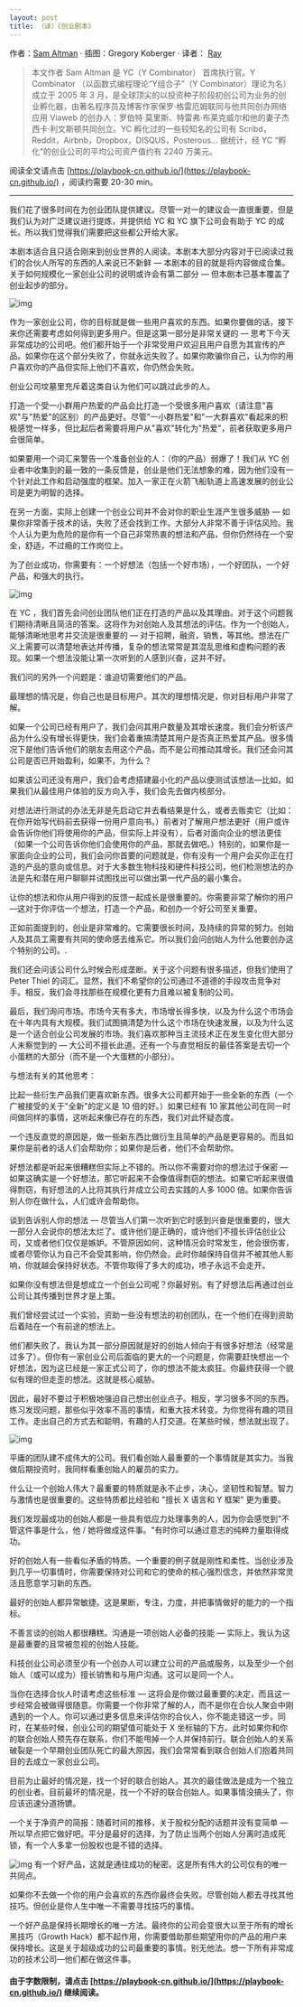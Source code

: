 ```yaml
---
layout: post
title: （译）《创业剧本》
---
```

作者：[Sam Altman](http://playbook.samaltman.com) · 插图：Gregory Koberger · 译者： [Ray](https://github.com/tvvocold)

> 本文作者 Sam Altman 是 YC（Y Combinator） 首席执行官。Y Combinator （以函数式编程理论“Y组合子”（Y Combinator）理论为名）成立于 2005 年 3 月，是全球顶尖的以投资种子阶段初创公司为业务的创业孵化器，由著名程序员及博客作家保罗·格雷厄姆联同与他共同创办网络应用 Viaweb 的创办人：罗伯特·莫里斯、特雷弗·布莱克威尔和他的妻子杰西卡·利文斯顿共同创立。YC 孵化过的一些较知名的公司有 Scribd，Reddit，Airbnb，Dropbox，DISQUS，Posterous... 据统计，经 YC “孵化”的创业公司的平均公司资产值约有 2240 万美元。

阅读全文请点击 [https://playbook-cn.github.io/](https://playbook-cn.github.io/) ，阅读约需要 20-30 min。

---

我们花了很多时间在为创业团队提供建议。尽管一对一的建议会一直很重要，但是我们认为对广泛建议进行提炼，并提供给 YC 和 YC 旗下公司会有助于 YC 的成长。所以我们觉得我们需要把这些都公开给大家。

本剧本适合且只适合刚来到创业世界的人阅读。本剧本大部分内容对于已阅读过我们的合伙人所写的东西的人来说已不新鲜 — 本剧本的目的就是将内容做成合集。关于如何规模化一家创业公司的说明或许会有第二部分 — 但本剧本已基本覆盖了创业起步的部分。

![img](http://ww1.sinaimg.cn/large/0071ouepgy1g1boauot84j31pc0kkq5h.jpg)

作为一家创业公司，你的目标就是做一些用户喜欢的东西。如果你要做的话，接下来你还需要考虑如何得到更多用户。但是这第一部分是非常关键的 — 思考下今天非常成功的公司吧。他们都开始于一个非常受用户欢迎且用户自愿为其宣传的产品。如果你在这个部分失败了，你就永远失败了。如果你欺骗你自己，认为你的用户喜欢你的产品但实际上他们不喜欢，你仍然会失败。

创业公司坟墓里充斥着这类自认为他们可以跳过此步的人。

打造一个受一小群用户热爱的产品会比打造一个受很多用户喜欢（请注意"喜欢"与"热爱"的区别）的产品更好。尽管"一小群热爱"和"一大群喜欢"看起来的积极感觉一样多，但比起后者需要将用户从"喜欢"转化为"热爱"，前者获取更多用户会很简单。

如果要用一个词汇来警告一个准备创业的人：（你的产品）弱爆了！我们从 YC 创业者中收集到的最一致的一条反馈是，创业是他们无法想象的难，因为他们没有一个针对此工作和启动强度的框架。加入一家正在火箭飞船轨道上高速发展的创业公司是更为明智的选择。

在另一方面，实际上创建一个创业公司并不会对你的职业生涯产生很多威胁 — 如果你非常善于技术的话，失败了还会找到工作。大部分人非常不善于评估风险。我个人认为更为危险的是你有一个自己非常热衷的想法和产品，但你仍然待在一个安全，舒适，不过瘾的工作岗位上。

为了创业成功，你需要有：一个好想法（包括一个好市场），一个好团队，一个好产品，和强大的执行。

![img](http://ww1.sinaimg.cn/large/0071ouepgy1g1bobsri68j31uk0gkq7i.jpg)

在 YC ，我们首先会问创业团队他们正在打造的产品以及其理由。对于这个问题我们期待清晰且简洁的答案。这将作为对创始人及其想法的评估。作为一个创始人，能够清晰地思考并交流是很重要的 — 对于招聘，融资，销售，等其他。想法在广义上需要可以清楚地表达并传播，复杂的想法常常是其混乱思维和虚构问题的表现。如果一个想法没能让第一次听到的人感到兴奋，这并不好。

我们问的另外一个问题是：谁迫切需要他们的产品。

最理想的情况是，你自己也是目标用户。其次的理想情况是，你对目标用户非常了解。

如果一个公司已经有用户了，我们会问其用户数量及其增长速度。我们会分析该产品为什么没有增长得更快，我们会着重搞清楚其用户是否真正热爱其产品。很多情况下是他们告诉他们的朋友去用这个产品，而不是公司推动其增长。我们还会问其公司是否已开始盈利，如果不，为什么？

如果该公司还没有用户，我们会考虑搭建最小化的产品以便测试该想法—比如，如果我们从最佳用户体验的反方向入手，我们会先去做内核部分。

对想法进行测试的办法无非是先启动它并去看结果是什么，或者去贩卖它（比如：在你开始写代码前去获得一份用户意向书。）前者对了解用户想法更好（用户或许会告诉你他们将使用你的产品，但实际上并没有），后者对面向企业的想法更佳（如果一个公司告诉你他们会使用你的产品，那就去做吧。）特别的，如果你是一家面向企业的公司，我们会问你首要的问题就是，你有没有一个用户会买你正在打造的产品的意向或信息。对于大多数生物科技和硬件科技公司，他们检测想法的办法是先和潜在用户聊聊并试图找出可以做出第一代产品的最小集合。

让你的想法和你从用户得到的反馈一起成长是很重要的。你需要非常了解你的用户—这对于你评估一个想法，打造一个产品，和创办一个好公司至关重要。

正如前面提到的，创业是非常难的。它需要很长时间，及持续的异常的努力。创始人及其员工需要有共同的使命感去维系它。所以我们会问创始人为什么他要创办这个特别的公司。.

我们还会问该公司什么时候会形成垄断。关于这个问题有很多描述，但我们使用了 Peter Thiel 的词汇。显然，我们不希望你的公司通过不道德的手段攻击竞争对手。相反，我们会寻找那些在规模化更有力且难以被复制的公司。

最后，我们询问市场。市场今天有多大，市场增长得多快，以及为什么这个市场会在十年内具有大规模。我们试图搞清楚为什么这个市场在快速发展，以及为什么这是一个适合创业公司发展的市场。我们喜欢那种当主流技术正在发生变化但大部分人未察觉到的 — 大公司不擅长此道。还有一个与直觉相反的最佳答案是去切一个小蛋糕的大部分（而不是一个大蛋糕的小部分）。

与想法有关的其他思考：

比起一些衍生产品我们更喜欢新东西。很多大公司都开始于一些全新的东西（一个广被接受的关于"全新"的定义是 10 倍的好。）如果已经有 10 家其他公司在同一时间做同样的事情，这听起来像已存在的东西，我们对此怀疑态度。

一个违反直觉的原因是，做一些新东西比做衍生且简单的产品是更容易的。而且如果你是前者的话人们会帮助你；如果你是后者，他们不会帮助你。

好想法都是听起来很糟糕但实际上不错的。所以你不需要对你的想法过于保密 — 如果这确实是一个好想法，那它听起来不会像值得剽窃的想法。如果它听起来很值得剽窃，有好想法的人比将其执行并成立公司去实践的人多 1000 倍。如果你告诉别人你在做什么，人们或许会帮助你。

谈到告诉别人你的想法 — 尽管当人们第一次听到它时感到兴奋是很重要的，很大一部分人会说你的想法太烂了。或许他们是正确的，或许他们不擅长评估创业公司，又或者他们仅仅是嫉妒。不管原因如何，这种情况会时常发生，他会很伤害，或者尽管你认为自己不会受其影响，你仍然会。此时你越保持自信并不被其他人影响，你就越会保持好状态。不管你取得了多大的成功，喷子永远不会走开。

如果你没有想法但是想成立一个创业公司呢？你最好别。有了好想法后再通过创业公司让其传播到世界才是上策。

我们曾经尝试过一个实验，资助一些没有想法的初创团队，在一个他们在得到资助后着陆在一个有前途的想法上。

他们都失败了。我认为其一部分原因就是好的创始人倾向于有很多好想法（经常是过多了）。但你有一家创业公司后面临的更大的一个问题是，你需要赶快想出一个好想法，因为这已经是一家正式公司了，你的想法不能太疯狂。你最终获得一个貌似有理的但走歪的想法。这就是核心威胁。

因此，最好不要过于积极地强迫自己想出创业点子。相反，学习很多不同的东西。练习发现问题，那些似乎效率不高的事情，和重大技术转变。为你觉得有趣的项目工作。走出自己的方式去和聪明，有趣的人打交道。在某些时候，想法就出现了。

![img](http://ww1.sinaimg.cn/large/0071ouepgy1g1bod4mcnvj31ui0gkdkf.jpg)

平庸的团队建不成伟大的公司。我们看创始人最重要的一个事情就是其实力。当我做后期投资时，我同样看重创始人的雇员的实力。

什么让一个创始人伟大？最重要的特质就是永不止步，决心，坚韧性和智慧。智力与激情也是很重要的。这些特质都比经验和 "擅长 X 语言和 Y 框架" 更为重要。

我们发现最成功的创始人都是一些具有低应力处理事务的人，因为你会感觉到"不管这件事是什么，他 / 她将做成这件事。"有时你可以通过意志的纯粹力量取得成功。

好的创始人有一些看似矛盾的特质。一个重要的例子就是刚性和柔性。当创业涉及到几乎一切事情时，你需要保持对公司和它的使命的核心强烈信念，并依然非常灵活且愿意学习新的东西。

最好的创始人都异常敏捷。这是果断，专注，力度，并把事情做好的能力的一个指标。

不善言谈的创始人都很糟糕。沟通是一项创始人必备的技能 — 实际上，我认为这是最重要的且常被忽视的创始人技能。

科技创业公司必须至少有一个创办人可以建立公司的产品或服务，以及至少一个创始人（或可以成为）擅长销售和与用户沟通。这可以是同一个人。

当你在选择合伙人时请考虑这些标准 — 这将会是你做过最重要的决定，而且这一步经常会被做得很随意。你需要一个你非常了解的人，而不是你在合伙人聚会中刚遇到的一个人。你可以通过更多信息来评估你的合伙人，你不能走错这一步。同时，在某些时候，创业公司的期望值可能处于 X 坐标轴的下方。此时如果你和你的联合创始人预先存在联系，你们不能甩掉一个人并保持前行。联合创始人的关系破裂是一个早期创业团队死亡的最大原因，我们会常常看到联合创始人们抱着共同目的去成立一家创业公司。

目前为止最好的情况是，找一个好的联合创始人。其次的最佳做法是成为一个独立的创业者。目前最坏的情况是，找一个不好的联合创始人。如果事情没搞头了，你应该迅速分道扬镳。

一个关于净资产的简报：随着时间的推移，关于股权分配的话题并没有变简单 — 所以早点把它做好吧。平分是最好的选择，为了防止当两个创始人分离时造成死锁，有一个人多拿一份股权也是不错的选择。

![img](http://ww1.sinaimg.cn/large/0071ouepgy1g1boedqunej31um0gm43t.jpg)
有一个好产品，这就是通往成功的秘密。这是所有伟大的公司仅有的唯一共同点。

如果你不去做一个你的用户会喜欢的东西你最终会失败。尽管创始人都去寻找其他技巧。但创业是你人生中唯一不需要寻找技巧的事情。

一个好产品是保持长期增长的唯一方法。最终你的公司会变很大以至于所有的增长黑技巧（Growth Hack）都不起作用，你需要借助那些期望用你的产品的用户来保持增长。这是关于超级成功的公司最重要的事情。别无他法。想一下所有非常成功的技术公司—他们都在做这件事。

#### 由于字数限制，请点击 [https://playbook-cn.github.io/](https://playbook-cn.github.io/) 继续阅读。
